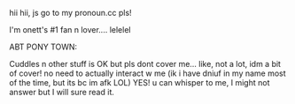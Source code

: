 hii hii, js go to my pronoun.cc pls! 

I'm onett's #1 fan n lover.... lelelel

ABT PONY TOWN:

Cuddles n other stuff is OK but pls dont cover me... like, not a lot, idm a bit of cover!
no need to actually interact w me (ik i have dniuf in my name most of the time, but its bc im afk LOL)
YES! u can whisper to me, I might not answer but I will sure read it.



















































